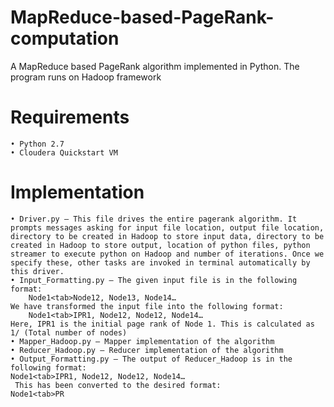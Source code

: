 # MapReduce-based-PageRank-computation
A MapReduce based PageRank algorithm implemented in Python. The program runs on Hadoop framework

# Requirements
	• Python 2.7
	• Cloudera Quickstart VM

# Implementation
	• Driver.py – This file drives the entire pagerank algorithm. It prompts messages asking for input file location, output file location, directory to be created in Hadoop to store input data, directory to be created in Hadoop to store output, location of python files, python streamer to execute python on Hadoop and number of iterations. Once we specify these, other tasks are invoked in terminal automatically by this driver.
	• Input_Formatting.py – The given input file is in the following format: 
		Node1<tab>Node12, Node13, Node14…
	We have transformed the input file into the following format:
		Node1<tab>IPR1, Node12, Node12, Node14…
	Here, IPR1 is the initial page rank of Node 1. This is calculated as 1/ (Total number of nodes)
	• Mapper_Hadoop.py – Mapper implementation of the algorithm
	• Reducer_Hadoop.py – Reducer implementation of the algorithm
	• Output_Formatting.py – The output of Reducer_Hadoop is in the following format:
 	Node1<tab>IPR1, Node12, Node12, Node14…
     This has been converted to the desired format:
 	Node1<tab>PR
